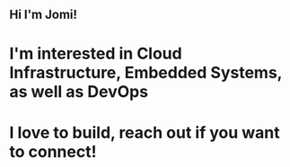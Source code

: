 ## Hi I'm Jomi!
# I'm interested in Cloud Infrastructure, Embedded Systems, as well as DevOps
# I love to build, reach out if you want to connect!
